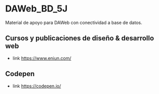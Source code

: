 # DAWeb_BD_5J
Material de apoyo para DAWeb con conectividad a base de datos.

## Cursos y publicaciones de diseño & desarrollo web
- link   https://www.eniun.com/
## Codepen
- link   https://codepen.io/
